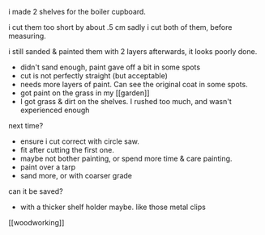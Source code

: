 i made 2 shelves for the boiler cupboard.

i cut them too short by about .5 cm
sadly i cut both of them, before measuring.

i still sanded & painted them with 2 layers afterwards, it looks poorly done.
- didn't sand enough, paint gave off a bit in some spots
- cut is not perfectly straight (but acceptable)
- needs more layers of paint. Can see the original coat in some spots.
- got paint on the grass in my [[garden]]
- I got grass & dirt on the shelves. I rushed too much, and wasn't experienced enough

next time?
- ensure i cut correct with circle saw.
- fit after cutting the first one.
- maybe not bother painting, or spend more time & care painting.
- paint over a tarp
- sand more, or with coarser grade

can it be saved?
- with a thicker shelf holder maybe. like those metal clips

[[woodworking]]